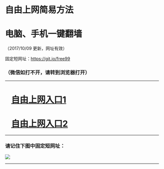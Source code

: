 ﻿# 自由上网简易方法

# 电脑、手机一键翻墙

（2017/10/09 更新，网址有效）

固定短网址：https://git.io/free99

### （微信如打不开，请转到浏览器打开）


***





# &nbsp;&nbsp; <a href="http://ft2737016962.fwq-tz-1001.info/fwqtz01.html?t=100900115298 " target="_blank">自由上网入口1</a>
# &nbsp;&nbsp; <a href="http://ft2892223255.fwq-tz-1002.info/fwqtz02.html?t=100900127408 " target="_blank">自由上网入口2</a>
***

### 请记住下图中固定短网址：

<img src="https://s3-us-west-2.amazonaws.com/fwq-1001/yjfq-20170905okok.png" /> 


***

